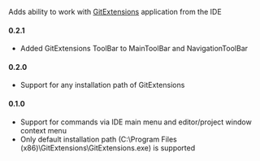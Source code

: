 <p>Adds ability to work with <a href="https://github.com/gitextensions/gitextensions">GitExtensions</a> application from the IDE</p>

<p>
  <h4>0.2.1</h4>
  <ul>
    <li>Added GitExtensions ToolBar to MainToolBar and NavigationToolBar</li>
  </ul>
  <h4>0.2.0</h4>
  <ul>
    <li>Support for any installation path of GitExtensions</li>
  </ul>
  <h4>0.1.0</h4>
  <ul>
    <li>Support for commands via IDE main menu and editor/project window context menu</li>
    <li>Only default installation path (C:\Program Files (x86)\GitExtensions\GitExtensions.exe) is supported</li>
  </ul>
</p>
